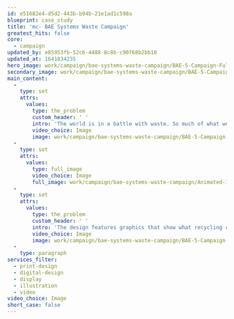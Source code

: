 ```yaml
---
id: e51682e4-d5d2-443b-b94b-21e1ad1c598a
blueprint: case_study
title: 'mc- BAE Systems Waste Campaign'
greatest_hits: false
core:
  - campaign
updated_by: e85953fb-52c6-4488-8c8b-c90f68b2bb10
updated_at: 1641834235
hero_image: work/campaign/bae-systems-waste-campaign/BAE-5-Campaign-Full-Image-1360x768.5.jpg
secondary_image: work/campaign/bae-systems-waste-campaign/BAE-5-Campaign-Secondary-Image-896x597.jpg
main_content:
  -
    type: set
    attrs:
      values:
        type: the_problem
        custom_header: ' '
        intro: 'The world is in a battle with waste. So much of what we use could have a new life, if only we knew where to put it. And you know what? People do recycle - but sometimes they need a little jolt to do it. That''s why we created a campaign to transform the habits of different sectors of BAE Systems - from Land, Sea, and Air to Submarine. To do this, we put recycling bins in the spotlight by using space in carefully selected locations to highlight our campaign posters.'
        video_choice: Image
        image: work/campaign/bae-systems-waste-campaign/BAE-5-Campaign-Full-Image-1360x768.5-2.jpg
  -
    type: set
    attrs:
      values:
        type: full_image
        video_choice: Image
        full_image: work/campaign/bae-systems-waste-campaign/Animated-Inforgraphics-Mockup-3.gif
  -
    type: set
    attrs:
      values:
        type: the_problem
        custom_header: ' '
        intro: 'The design features graphics that show what recycling can do, along with a teaser message and gentle encouragement for staff to vote with their trash. And that''s exactly what they did. BAE tell us that they''ve seen significantly higher rates of recycling than in past years. '
        video_choice: Image
        image: work/campaign/bae-systems-waste-campaign/BAE-5-Campaign-Large-927x522-3.jpg
  -
    type: paragraph
services_filter:
  - print-design
  - digital-design
  - display
  - illustration
  - video
video_choice: Image
short_case: false
---
```

